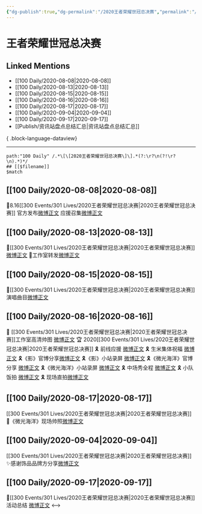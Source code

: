 ```yaml
---
{"dg-publish":true,"dg-permalink":"/2020王者荣耀世冠总决赛","permalink":"/2020王者荣耀世冠总决赛/","created":"2023-04-07T11:19:15.000+08:00","updated":"2023-08-24T18:30:53.569+08:00"}
---
```


# 王者荣耀世冠总决赛

## Linked Mentions
- [[100 Daily/2020-08-08\|2020-08-08]]
- [[100 Daily/2020-08-13\|2020-08-13]]
- [[100 Daily/2020-08-15\|2020-08-15]]
- [[100 Daily/2020-08-16\|2020-08-16]]
- [[100 Daily/2020-08-17\|2020-08-17]]
- [[100 Daily/2020-09-04\|2020-09-04]]
- [[100 Daily/2020-09-17\|2020-09-17]]
- [[Publish/资讯站盘点总结汇总\|资讯站盘点总结汇总]]

{ .block-language-dataview}

---

```expander
path:"100 Daily" /.*\[\[2020王者荣耀世冠总决赛\]\].*(?:\r?\n(?!\r?\n).*)*/
## [[$filename]]
$match
```
## [[100 Daily/2020-08-08\|2020-08-08]]
💫8.16[[300 Events/301 Lives/2020王者荣耀世冠总决赛\|2020王者荣耀世冠总决赛]]
官方发布[微博正文](https://m.weibo.cn/6466290670/4535722352576985)
应援召集[微博正文](https://m.weibo.cn/6466290670/4535774122607366)
## [[100 Daily/2020-08-13\|2020-08-13]]
🌱[[300 Events/301 Lives/2020王者荣耀世冠总决赛\|2020王者荣耀世冠总决赛]] [微博正文](https://m.weibo.cn/6466290670/4537431842095160)
🌟工作室转发[微博正文](https://m.weibo.cn/6466290670/4537627301119154)
## [[100 Daily/2020-08-15\|2020-08-15]]
🐳[[300 Events/301 Lives/2020王者荣耀世冠总决赛\|2020王者荣耀世冠总决赛]]演唱曲目[微博正文](https://m.weibo.cn/6466290670/4538254713692641)
## [[100 Daily/2020-08-16\|2020-08-16]]
💖 [[300 Events/301 Lives/2020王者荣耀世冠总决赛\|2020王者荣耀世冠总决赛]]工作室高清帅图 [微博正文](https://m.weibo.cn/6466290670/4538669567842388)
🏆 2020[[300 Events/301 Lives/2020王者荣耀世冠总决赛\|2020王者荣耀世冠总决赛]]
🎗 前线应援 [微博正文](https://m.weibo.cn/6466290670/4538584357672229)
🎗 生米集体祝福 [微博正文](https://m.weibo.cn/6466290670/4538587443366562)
🎗《影》官博分享[微博正文](https://m.weibo.cn/6466290670/4538640594644513)
🎗《影》小站录屏 [微博正文](https://m.weibo.cn/6466290670/4538650274054898)
🎗《微光海洋》官博分享 [微博正文](https://m.weibo.cn/6466290670/4538641601013498)
🎗《微光海洋》小站录屏 [微博正文](https://m.weibo.cn/6466290670/4538650304448912)
🎗 中场秀全程 [微博正文](https://m.weibo.cn/6466290670/4538649855397494)
🎗 小队饭拍 [微博正文](https://m.weibo.cn/6466290670/4538665470012665)
🎗 现场直拍[微博正文](https://m.weibo.cn/6466290670/4538666053019021)
## [[100 Daily/2020-08-17\|2020-08-17]]
[[300 Events/301 Lives/2020王者荣耀世冠总决赛\|2020王者荣耀世冠总决赛]]
🌟《微光海洋》现场帅照[微博正文](https://m.weibo.cn/6466290670/4538958254440752)
## [[100 Daily/2020-09-04\|2020-09-04]]
[[300 Events/301 Lives/2020王者荣耀世冠总决赛\|2020王者荣耀世冠总决赛]]
✨感谢饰品品牌方分享[微博正文](https://m.weibo.cn/6466290670/4545387170632473)
## [[100 Daily/2020-09-17\|2020-09-17]]
💫[[300 Events/301 Lives/2020王者荣耀世冠总决赛\|2020王者荣耀世冠总决赛]] 活动总结 [微博正文](https://m.weibo.cn/6466290670/4550249030882465)
<-->